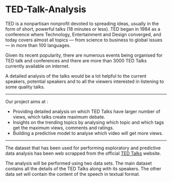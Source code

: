 # TED-Talk-Analysis

TED is a nonpartisan nonprofit devoted to spreading ideas, usually in the form of short, powerful talks (18 minutes or less). TED began in 1984 as a conference where Technology, Entertainment and Design converged, and today covers almost all topics — from science to business to global issues — in more than 100 languages.

Given its recent popularity, there are numerous events being organised for TED talk and conferences and there are more than 3000 TED Talks currently available on internet.

A detailed analysis of the talks would be a lot helpful to the current speakers, potential speakers and to all the viewers interested in listening to some quality talks.

---
Our project aims at :

* Providing detailed analysis on which TED Talks have larger number of views, which talks create maximum debate.
* Insights on the trending topics by analysing which topic and which tags get the maximum views, comments and ratings.
* Building a predictive model to analyse which video will get more views.
---

The dataset that has been used for performing exploratory and predictive data analysis has been web scrapped from the official [TED Talks](www.ted.com) website.

The analysis will be performed using two data sets. The main dataset contains all the details of the TED Talks along with its speakers. The other data set will contain the content of the speech in textual format.
